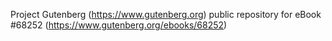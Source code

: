 Project Gutenberg (https://www.gutenberg.org) public repository for eBook #68252 (https://www.gutenberg.org/ebooks/68252)

